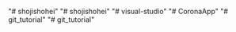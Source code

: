 "# shojishohei" 
"# shojishohei" 
"# visual-studio" 
"# CoronaApp" 
"# git_tutorial" 
"# git_tutorial" 
